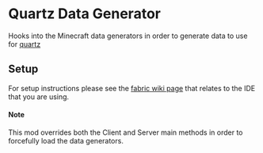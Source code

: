 # Quartz Data Generator

Hooks into the Minecraft data generators in order to generate data to use for [quartz](https://github.com/rusty-quartz/quartz)

## Setup

For setup instructions please see the [fabric wiki page](https://fabricmc.net/wiki/tutorial:setup) that relates to the IDE that you are using.

#### Note
This mod overrides both the Client and Server main methods in order to forcefully load the data generators. 
